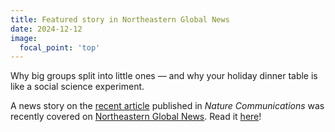 ```yaml
---
title: Featured story in Northeastern Global News
date: 2024-12-12
image:
  focal_point: 'top'
---
```


Why big groups split into little ones — and why your holiday dinner table is like a social science experiment.

<!--more-->

 A news story on the [recent article](https://www.nature.com/articles/s41467-024-50918-5) published in *Nature Communications* was recently covered on [Northeastern Global News](https://news.northeastern.edu/). Read it [here](https://news.northeastern.edu/2024/12/11/social-group-dynamics-holidays/)!
